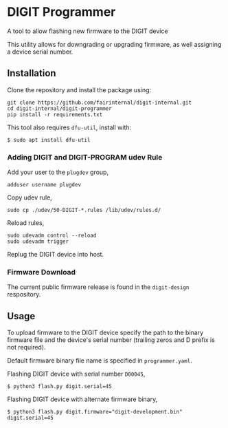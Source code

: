 # DIGIT Programmer

A tool to allow flashing new firmware to the DIGIT device

This utility allows for downgrading or upgrading firmware, as well assigning a device serial number.

## Installation
Clone the repository and install the package using:

	git clone https://github.com/fairinternal/digit-internal.git
	cd digit-internal/digit-programmer
	pip install -r requirements.txt

This tool also requires ```dfu-util```, install with:

    $ sudo apt install dfu-util

### Adding DIGIT and DIGIT-PROGRAM udev Rule
Add your user to the ```plugdev``` group,

    adduser username plugdev

Copy udev rule,

    sudo cp ./udev/50-DIGIT-*.rules /lib/udev/rules.d/

Reload rules,

    sudo udevadm control --reload
    sudo udevadm trigger
    
Replug the DIGIT device into host.

### Firmware Download
The current public firmware release is found in the ```digit-design``` respository. 


## Usage
To upload firmware to the DIGIT device specify the path to the binary firmware file and the device's serial number (trailing zeros and D prefix is not required).

Default firmware binary file name is specified in ```programmer.yaml```.

Flashing DIGIT device with serial number ```D00045```,

    $ python3 flash.py digit.serial=45

Flashing DIGIT device with alternate firmware binary,

    $ python3 flash.py digit.firmware="digit-development.bin" digit.serial=45







